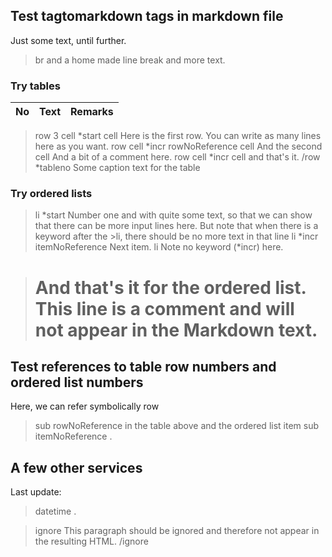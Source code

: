 ## Test tagtomarkdown tags in markdown file

Just some text, until further.
>br and a home made line break
and more text.

### Try tables

|No|Text|Remarks|
|:-:|---|---|
>row 3
>cell *start
>cell Here is the first row. You can write as many
lines here as you want.
>row
>cell *incr rowNoReference
>cell And the second
>cell And a bit of a comment here.
>row
>cell *incr
>cell and that's it.
>/row *tableno Some caption text for the table

### Try ordered lists

>li *start
Number one and with quite some text, so that we can show
that there can be more input lines here. But note that when there is a
keyword after the >li, there should be no more text in that line
>li *incr itemNoReference
Next item.
>li
Note no keyword (*incr) here.

># And that's it for the ordered list. This  line is a comment and will not appear in the Markdown text.

## Test references to table row numbers and ordered list numbers

Here, we can refer symbolically row
>sub rowNoReference
in the table above and the ordered list item
>sub itemNoReference .

## A few other services

Last update:
>datetime .

>ignore
This paragraph should be ignored
and therefore not appear in the resulting HTML.
>/ignore
